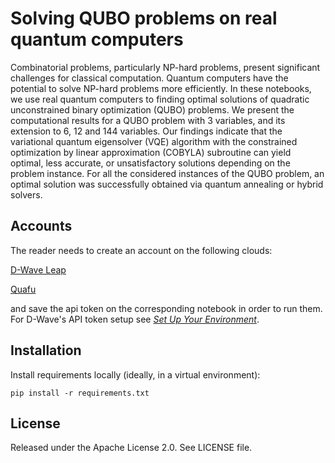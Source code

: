 # Solving QUBO problems on real quantum computers

Combinatorial problems, particularly NP-hard problems, present significant challenges for classical computation. Quantum
computers have the potential to solve NP-hard problems more efficiently. In these notebooks, we use real quantum computers
to finding optimal solutions of quadratic unconstrained binary optimization (QUBO) problems. We present the computational results for a QUBO problem with 3 variables, and its extension to 6, 12 and 144 variables. Our findings indicate that the variational quantum eigensolver (VQE) algorithm with the constrained optimization by linear approximation (COBYLA) subroutine can yield optimal, less accurate, or unsatisfactory solutions depending on the problem instance. For all the considered instances of the QUBO problem, an optimal solution was successfully obtained via quantum annealing or hybrid solvers. 


## Accounts

The reader needs to create an account on the following clouds:

 [D-Wave Leap](https://cloud.dwavesys.com/leap/login/?next=/leap/)

 [Quafu](https://quafu.baqis.ac.cn/#/home)

and save the api token on the corresponding notebook in order to run them. For D-Wave's API token setup see [_Set Up Your Environment_](https://docs.ocean.dwavesys.com/en/latest/overview/install.html).


## Installation

Install requirements locally (ideally, in a virtual environment):

    pip install -r requirements.txt


## License

Released under the Apache License 2.0. See LICENSE file.
